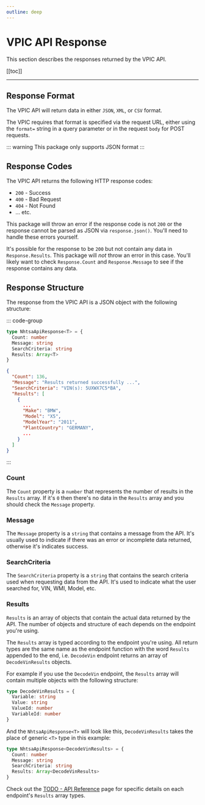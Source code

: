 ```yaml
---
outline: deep
---
```


# VPIC API Response

This section describes the responses returned by the VPIC API.

[[toc]]

---

## Response Format

The VPIC API will return data in either `JSON`, `XML`, or `CSV` format.

The VPIC requires that format is specified via the request URL, either using the `format=` string in
a query parameter or in the request `body` for POST requests.

::: warning This package only supports JSON format
:::

## Response Codes

The VPIC API returns the following HTTP response codes:

- `200` - Success
- `400` - Bad Request
- `404` - Not Found
- ... etc.

This package will throw an error if the response code is not `200` or the response cannot be parsed
as JSON via `response.json()`. You'll need to handle these errors yourself.

It's possible for the response to be `200` but not contain any data in `Response.Results`. This
package will _not_ throw an error in this case. You'll likely want to check `Response.Count` and
`Response.Message` to see if the response contains any data.

## Response Structure

The response from the VPIC API is a JSON object with the following structure:

::: code-group

```ts [Interface NhtsaApiResponse]
type NhtsaApiResponse<T> = {
  Count: number
  Message: string
  SearchCriteria: string
  Results: Array<T>
}
```

```json [Example Response]
{
  "Count": 136,
  "Message": "Results returned successfully ...",
  "SearchCriteria": "VIN(s): 5UXWX7C5*BA",
  "Results": [
    {
      ...
      "Make": "BMW",
      "Model": "X5",
      "ModelYear": "2011",
      "PlantCountry": "GERMANY",
      ...
    }
  ]
}
```

:::

### Count

The `Count` property is a `number` that represents the number of results in the `Results` array.
If it's `0` then there's no data in the `Results` array and you should check the `Message` property.

### Message

The `Message` property is a `string` that contains a message from the API. It's usually used to
indicate if there was an error or incomplete data returned, otherwise it's indicates success.

### SearchCriteria

The `SearchCriteria` property is a `string` that contains the search criteria used when requesting
data from the API. It's used to indicate what the user searched for, VIN, WMI, Model, etc.

### Results

`Results` is an array of objects that contain the actual data returned by the API. The
number of objects and structure of each depends on the endpoint you're using.

The `Results` array is typed according to the endpoint you're using. All return types are the same
name as the endpoint function with the word `Results` appended to the end, i.e. `DecodeVin` endpoint
returns an array of `DecodeVinResults` objects.

For example if you use the `DecodeVin` endpoint, the `Results` array will contain multiple objects
with the following structure:

```ts [DecodeVinResults]
type DecodeVinResults = {
  Variable: string
  Value: string
  ValueId: number
  VariableId: number
}
```

And the `NhtsaApiResponse<T>` will look like this, `DecodeVinResults` takes the place of generic
`<T>` type in this example:

```ts [NhtsaApiResponse]
type NhtsaApiResponse<DecodeVinResults> = {
  Count: number
  Message: string
  SearchCriteria: string
  Results: Array<DecodeVinResults>
}
```

Check out the [TODO - API Reference](/guide/api-reference) page for specific details on each
endpoint's `Results` array types.
